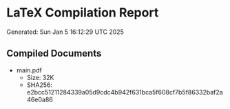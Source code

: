 # LaTeX Compilation Report
Generated: Sun Jan  5 16:12:29 UTC 2025
## Compiled Documents
- main.pdf
  - Size: 32K
  - SHA256: e2bcc51211284339a05d9cdc4b942f631bca5f608cf7b5f86332baf2a46e0a86
